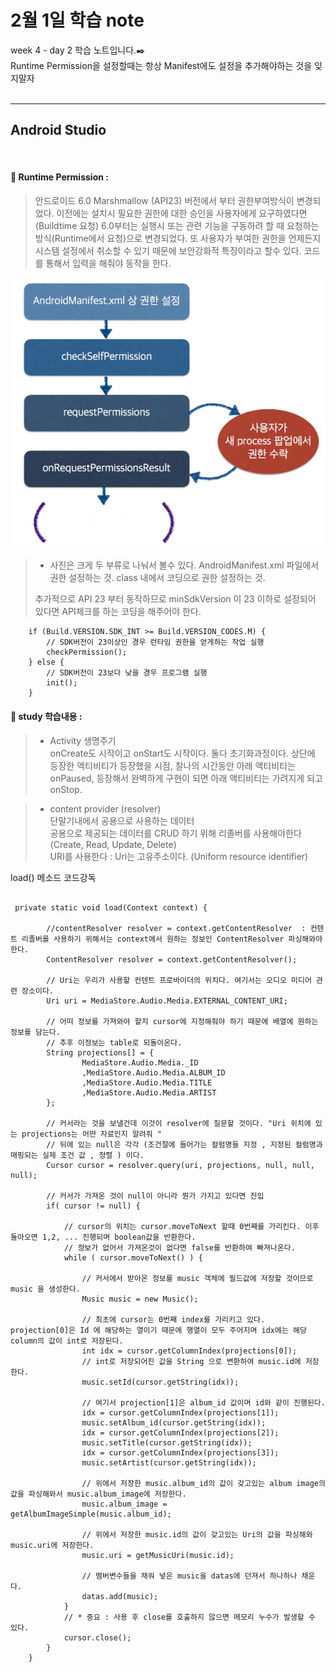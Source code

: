 2월 1일 학습 note
===================


week 4 - day 2 학습 노트입니다.:black_nib:  <br/> Runtime Permission을 설정할때는 항상 Manifest에도 설정을 추가해야하는 것을 잊지말자   <br/><br/>


----------


Android Studio
-------------
<br/>

#### :bookmark_tabs:  Runtime Permission :

> 안드로이드 6.0 Marshmallow (API23) 버전에서 부터 권한부여방식이 변경되었다.
 이전에는 설치시 필요한 권한에 대한 승인을 사용자에게 요구하였다면(Buildtime 요청) 6.0부터는 실행시 또는 관련 기능을 구동하려 할 때 요청하는 방식(Runtime에서 요청)으로 변경되었다.
  또 사용자가 부여한 권한을 언제든지 시스템 설정에서 취소할 수 있기 때문에 보안강화적 특징이라고 할수 있다.
> 코드를 통해서 입력을 해줘야 동작을 한다.

![aboutRP](https://github.com/Rocher0724/FC_ADS_LEECHOONGYUL/blob/master/class/picture/170201/aboutRP.JPG "aboutRP") 

> - 사진은 크게 두 부류로 나눠서 볼수 있다.
> AndroidManifest.xml 파일에서 권한 설정하는 것.
> class 내에서 코딩으로 권한 설정하는 것.
>
> 추가적으로 API 23 부터 동작하므로 minSdkVersion 이 23 이하로 설정되어 있다면 API체크를 하는 코딩을 해주어야 한다.

```
	if (Build.VERSION.SDK_INT >= Build.VERSION_CODES.M) {
		// SDK버전이 23이상인 경우 런타임 권한을 얻게하는 작업 실행 
	    checkPermission();
	} else {
		// SDK버전이 23보다 낮을 경우 프로그램 실행 
	    init(); 
	}
```

#### :bookmark_tabs:  study 학습내용 :

> - Activity 생명주기 <br/>
> onCreate도 시작이고 onStart도 시작이다. 둘다 초기화과정이다.
> 상단에 등장한 액티비티가 등장했을 시점, 찰나의 시간동안 아래 액티비티는 onPaused, 등장해서 완벽하게 구현이 되면 아래 액티비티는 가려지게 되고 onStop.

> - content provider (resolver) <br/>
> 단말기내에서 공용으로 사용하는 데이터 <br/> 
> 공용으로 제공되는 데이터를 CRUD 하기 위해 리졸버를 사용해야한다 (Create, Read, Update, Delete) <br/>
> URI를 사용한다 : Uri는 고유주소이다. (Uniform resource identifier) <br/>

load() 메소드 코드강독

```

 private static void load(Context context) {

 		//contentResolver resolver = context.getContentResolver  : 컨텐트 리졸버를 사용하기 위해서는 context에서 원하는 정보인 ContentResolver 파싱해와야한다.
        ContentResolver resolver = context.getContentResolver();

        // Uri는 우리가 사용할 컨텐트 프로바이더의 위치다. 여기서는 오디오 미디어 관련 장소이다. 
        Uri uri = MediaStore.Audio.Media.EXTERNAL_CONTENT_URI;

        // 어떠 정보를 가져와야 할지 cursor에 지정해줘야 하기 때문에 배열에 원하는 정보를 담는다.
        // 추후 이정보는 table로 되돌아온다.
        String projections[] = {
                MediaStore.Audio.Media._ID
                ,MediaStore.Audio.Media.ALBUM_ID
                ,MediaStore.Audio.Media.TITLE
                ,MediaStore.Audio.Media.ARTIST
        };

        // 커서라는 것을 보낼건데 이것이 resolver에 질문할 것이다. "Uri 위치에 있는 projections는 어떤 자료인지 알려줘 "
        // 뒤에 있는 null은 각각 (조건절에 들어가는 컬럼명들 지정 , 지정된 컬럼명과 매핑되는 실제 조건 값 , 정렬 ) 이다.
        Cursor cursor = resolver.query(uri, projections, null, null, null);

        // 커서가 가져온 것이 null이 아니라 뭔가 가지고 있다면 진입 
        if( cursor != null) {

        	// cursor의 위치는 cursor.moveToNext 할때 0번째를 가리킨다. 이후 돌아오면 1,2, ... 진행되며 boolean값을 반환한다.
        	// 정보가 없어서 가져온것이 없다면 false를 반환하여 빠져나온다.
            while ( cursor.moveToNext() ) {

            	// 커서에서 받아온 정보를 music 객체에 필드값에 저장할 것이므로 music 을 생성한다. 
                Music music = new Music();

                // 최초에 cursor는 0번째 index를 가리키고 있다. projection[0]은 Id 에 해당하는 열이기 때문에 행열이 모두 주어지며 idx에는 해당 column의 값이 int로 저장된다.  
                int idx = cursor.getColumnIndex(projections[0]);
                // int로 저장되어진 값을 String 으로 변환하여 music.id에 저장한다. 
                music.setId(cursor.getString(idx));

                // 여기서 projection[1]은 album_id 값이며 id와 같이 진행된다. 
                idx = cursor.getColumnIndex(projections[1]);
                music.setAlbum_id(cursor.getString(idx));
                idx = cursor.getColumnIndex(projections[2]);
                music.setTitle(cursor.getString(idx));
                idx = cursor.getColumnIndex(projections[3]);
                music.setArtist(cursor.getString(idx));

                // 위에서 저장한 music.album_id의 값이 갖고있는 album image의 값을 파싱해와서 music.album_image에 저장한다.
                music.album_image = getAlbumImageSimple(music.album_id);

                // 위에서 저장한 music.id의 값이 갖고있는 Uri의 값을 파싱해와 music.uri에 저장한다.
                music.uri = getMusicUri(music.id);

               	// 멤버변수들을 채워 넣은 music을 datas에 던져서 하나하나 채운다. 
                datas.add(music);
            }
            // * 중요 : 사용 후 close를 호출하지 않으면 메모리 누수가 발생할 수 있다.
            cursor.close();
        }
    }

```
